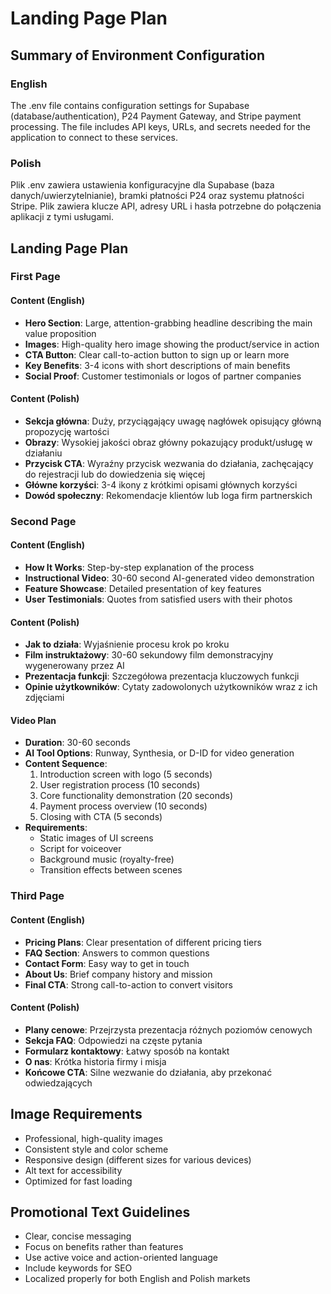 # Landing Page Plan

## Summary of Environment Configuration
### English
The .env file contains configuration settings for Supabase (database/authentication), P24 Payment Gateway, and Stripe payment processing. The file includes API keys, URLs, and secrets needed for the application to connect to these services.

### Polish
Plik .env zawiera ustawienia konfiguracyjne dla Supabase (baza danych/uwierzytelnianie), bramki płatności P24 oraz systemu płatności Stripe. Plik zawiera klucze API, adresy URL i hasła potrzebne do połączenia aplikacji z tymi usługami.

## Landing Page Plan

### First Page
#### Content (English)
- **Hero Section**: Large, attention-grabbing headline describing the main value proposition
- **Images**: High-quality hero image showing the product/service in action
- **CTA Button**: Clear call-to-action button to sign up or learn more
- **Key Benefits**: 3-4 icons with short descriptions of main benefits
- **Social Proof**: Customer testimonials or logos of partner companies

#### Content (Polish)
- **Sekcja główna**: Duży, przyciągający uwagę nagłówek opisujący główną propozycję wartości
- **Obrazy**: Wysokiej jakości obraz główny pokazujący produkt/usługę w działaniu
- **Przycisk CTA**: Wyraźny przycisk wezwania do działania, zachęcający do rejestracji lub do dowiedzenia się więcej
- **Główne korzyści**: 3-4 ikony z krótkimi opisami głównych korzyści
- **Dowód społeczny**: Rekomendacje klientów lub loga firm partnerskich

### Second Page
#### Content (English)
- **How It Works**: Step-by-step explanation of the process
- **Instructional Video**: 30-60 second AI-generated video demonstration
- **Feature Showcase**: Detailed presentation of key features
- **User Testimonials**: Quotes from satisfied users with their photos

#### Content (Polish)
- **Jak to działa**: Wyjaśnienie procesu krok po kroku
- **Film instruktażowy**: 30-60 sekundowy film demonstracyjny wygenerowany przez AI
- **Prezentacja funkcji**: Szczegółowa prezentacja kluczowych funkcji
- **Opinie użytkowników**: Cytaty zadowolonych użytkowników wraz z ich zdjęciami

#### Video Plan
- **Duration**: 30-60 seconds
- **AI Tool Options**: Runway, Synthesia, or D-ID for video generation
- **Content Sequence**:
  1. Introduction screen with logo (5 seconds)
  2. User registration process (10 seconds)
  3. Core functionality demonstration (20 seconds)
  4. Payment process overview (10 seconds)
  5. Closing with CTA (5 seconds)
- **Requirements**:
  - Static images of UI screens
  - Script for voiceover
  - Background music (royalty-free)
  - Transition effects between scenes

### Third Page
#### Content (English)
- **Pricing Plans**: Clear presentation of different pricing tiers
- **FAQ Section**: Answers to common questions
- **Contact Form**: Easy way to get in touch
- **About Us**: Brief company history and mission
- **Final CTA**: Strong call-to-action to convert visitors

#### Content (Polish)
- **Plany cenowe**: Przejrzysta prezentacja różnych poziomów cenowych
- **Sekcja FAQ**: Odpowiedzi na częste pytania
- **Formularz kontaktowy**: Łatwy sposób na kontakt
- **O nas**: Krótka historia firmy i misja
- **Końcowe CTA**: Silne wezwanie do działania, aby przekonać odwiedzających

## Image Requirements
- Professional, high-quality images
- Consistent style and color scheme
- Responsive design (different sizes for various devices)
- Alt text for accessibility
- Optimized for fast loading

## Promotional Text Guidelines
- Clear, concise messaging
- Focus on benefits rather than features
- Use active voice and action-oriented language
- Include keywords for SEO
- Localized properly for both English and Polish markets 